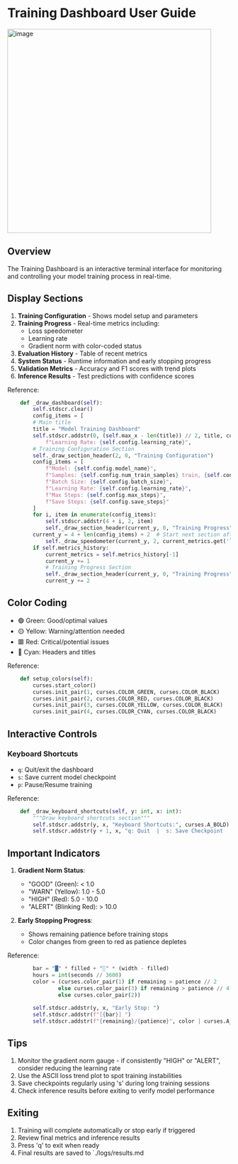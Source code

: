 # Training Dashboard User Guide
<img width="460" alt="image" src="https://github.com/user-attachments/assets/3813771b-b9e8-438b-995b-43e8b858beb6">

## Overview
The Training Dashboard is an interactive terminal interface for monitoring and controlling your model training process in real-time.

## Display Sections
1. **Training Configuration** - Shows model setup and parameters
2. **Training Progress** - Real-time metrics including:
   - Loss speedometer
   - Learning rate
   - Gradient norm with color-coded status
3. **Evaluation History** - Table of recent metrics
4. **System Status** - Runtime information and early stopping progress
5. **Validation Metrics** - Accuracy and F1 scores with trend plots
6. **Inference Results** - Test predictions with confidence scores

Reference: 
```63:90:modules/dashboard.py
    def _draw_dashboard(self):
        self.stdscr.clear()
        config_items = [
        # Main title
        title = "Model Training Dashboard"
        self.stdscr.addstr(0, (self.max_x - len(title)) // 2, title, curses.A_BOLD | curses.color_pair(4))
            f"Learning Rate: {self.config.learning_rate}",
        # Training Configuration Section
        self._draw_section_header(2, 0, "Training Configuration")
        config_items = [
            f"Model: {self.config.model_name}",
            f"Samples: {self.config.num_train_samples} train, {self.config.num_eval_samples} eval",
            f"Batch Size: {self.config.batch_size}",
            f"Learning Rate: {self.config.learning_rate}",
            f"Max Steps: {self.config.max_steps}",
            f"Save Steps: {self.config.save_steps}"
        ]
        for i, item in enumerate(config_items):
            self.stdscr.addstr(4 + i, 2, item)
            self._draw_section_header(current_y, 0, "Training Progress")
        current_y = 4 + len(config_items) + 2  # Start next section after config
            self._draw_speedometer(current_y, 2, current_metrics.get('loss', 0), 2.0, "Loss")
        if self.metrics_history:
            current_metrics = self.metrics_history[-1]
            current_y += 1
            # Training Progress Section
            self._draw_section_header(current_y, 0, "Training Progress")
            current_y += 2
```


## Color Coding
- 🟢 Green: Good/optimal values
- 🟡 Yellow: Warning/attention needed
- 🟥 Red: Critical/potential issues
- 🔵 Cyan: Headers and titles

Reference: 
```22:27:modules/dashboard.py
    def setup_colors(self):
        curses.start_color()
        curses.init_pair(1, curses.COLOR_GREEN, curses.COLOR_BLACK)
        curses.init_pair(2, curses.COLOR_RED, curses.COLOR_BLACK)
        curses.init_pair(3, curses.COLOR_YELLOW, curses.COLOR_BLACK)
        curses.init_pair(4, curses.COLOR_CYAN, curses.COLOR_BLACK)
```


## Interactive Controls
### Keyboard Shortcuts
- `q`: Quit/exit the dashboard
- `s`: Save current model checkpoint
- `p`: Pause/Resume training

Reference: 
```292:295:modules/dashboard.py
    def _draw_keyboard_shortcuts(self, y: int, x: int):
        """Draw keyboard shortcuts section"""
        self.stdscr.addstr(y, x, "Keyboard Shortcuts:", curses.A_BOLD)
        self.stdscr.addstr(y + 1, x, "q: Quit  |  s: Save Checkpoint  |  p: Pause/Resume")
```


## Important Indicators
1. **Gradient Norm Status**:
   - "GOOD" (Green): < 1.0
   - "WARN" (Yellow): 1.0 - 5.0
   - "HIGH" (Red): 5.0 - 10.0
   - "ALERT" (Blinking Red): > 10.0

2. **Early Stopping Progress**:
   - Shows remaining patience before training stops
   - Color changes from green to red as patience depletes

Reference: 
```209:217:modules/dashboard.py
        bar = "█" * filled + "░" * (width - filled)
        hours = int(seconds // 3600)
        color = (curses.color_pair(1) if remaining > patience // 2
                else curses.color_pair(3) if remaining > patience // 4
                else curses.color_pair(2))
        
        self.stdscr.addstr(y, x, "Early Stop: ")
        self.stdscr.addstr(f"[{bar}] ")
        self.stdscr.addstr(f"{remaining}/{patience}", color | curses.A_BOLD)
```


## Tips
1. Monitor the gradient norm gauge - if consistently "HIGH" or "ALERT", consider reducing the learning rate
2. Use the ASCII loss trend plot to spot training instabilities
3. Save checkpoints regularly using 's' during long training sessions
4. Check inference results before exiting to verify model performance

## Exiting
1. Training will complete automatically or stop early if triggered
2. Review final metrics and inference results
3. Press 'q' to exit when ready
4. Final results are saved to `./logs/results.md

